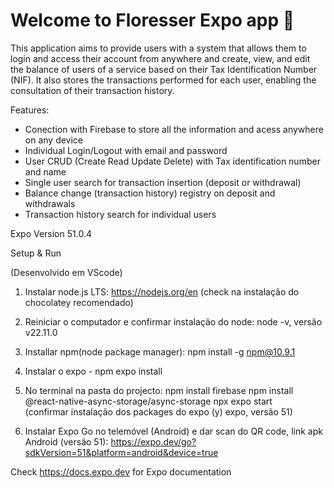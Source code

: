 # Welcome to Floresser Expo app 👋

This application aims to provide users with a system that allows them to login and access their account from anywhere and create, view, and edit the balance of users of a service based on their Tax Identification Number (NIF). It also stores the transactions performed for each user, enabling the consultation of their transaction history.

Features:

- Conection with Firebase to store all the information and acess anywhere on any device
- Individual Login/Logout with email and password
- User CRUD (Create Read Update Delete) with Tax identification number and name
- Single user search for transaction insertion (deposit or withdrawal)
- Balance change (transaction history) registry on deposit and withdrawals
- Transaction history search for individual users


Expo Version 51.0.4

Setup & Run

(Desenvolvido em VScode)

1.	Instalar node.js LTS:
   https://nodejs.org/en (check na instalação do chocolatey recomendado)

2.	Reiniciar o computador e confirmar instalação do node: node -v, versão v22.11.0

3.	Installar npm(node package manager): npm install -g npm@10.9.1

4.	Instalar o expo - npm expo install

5.	No terminal na pasta do projecto: 
	   npm install firebase
	   npm install @react-native-async-storage/async-storage
	   npx expo start  
   	(confirmar instalação dos packages do expo (y) expo, versão 51)

10.	Instalar Expo Go no telemóvel (Android) e dar scan do QR code, link apk Android (versão 51):
https://expo.dev/go?sdkVersion=51&platform=android&device=true

Check https://docs.expo.dev for Expo documentation

